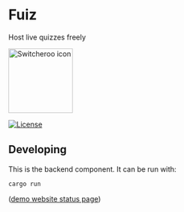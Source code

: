 # Fuiz

Host live quizzes freely

<img src="https://gitlab.com/opencode-mit/fuiz-website/-/raw/main/static/favicon.svg?ref_type=heads" width="128" height="128" alt="Switcheroo icon">

[![License](https://img.shields.io/gitlab/license/opencode-mit/fuiz?style=for-the-badge)](https://gitlab.com/opencode-mit/fuiz/-/raw/main/LICENSE)

## Developing

This is the backend component. It can be run with:

```
cargo run
```

([demo website status page](https://status.fuiz.us/))
